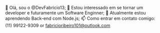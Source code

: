 👋 Olá, sou o @DevFabricio13;
👀 Estou interessado em se tornar um developer e futuramente um Software Enginner;
🌱 Atualmente estou aprendendo Back-end com Node.js;
📫 Como entrar em contato comigo: (11) 99122-9309 or fabricioribeiro101@outlook.com

